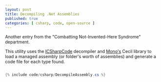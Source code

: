 ```yaml
---
layout: post
title: Decompiling .Net Assemblies
published: true
categories: [ csharp, code, open-source ]
---
```


Another entry from the "Combatting Not-Invented-Here Syndrome" department.

This utility uses the [ICSharpCode](http://www.icsharpcode.net/) decompiler 
and [Mono's](http://www.mono-project.com/Main_Page) Cecil library to load 
a managed assembly (or folder's worth of assemblies) and generate a code file 
for each type found.

```csharp

{% include code/csharp/DecompileAssembly.cs %}

```


